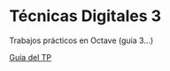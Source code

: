 # Técnicas Digitales 3

Trabajos prácticos en Octave (guia 3...)

[Guía del TP](https://drive.google.com/open?id=1bod6AgvYeIdTzJlYxPHEyhMskPj2TgYRKkScpSTXwA8&authuser=0)

